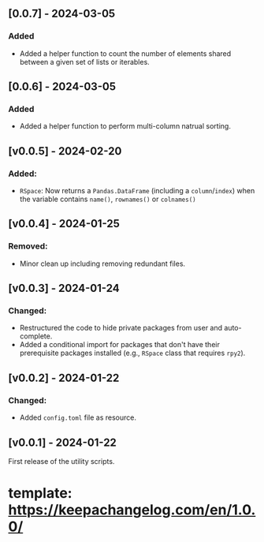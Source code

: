 
## [0.0.7] - 2024-03-05
### Added
- Added a helper function to count the number of elements shared between a given 
    set of lists or iterables.

## [0.0.6] - 2024-03-05
### Added
- Added a helper function to perform multi-column natrual sorting.


## [v0.0.5] - 2024-02-20
### Added:
* `RSpace`: Now returns a `Pandas.DataFrame` (including a `column`/`index`) when 
the variable contains `name()`, `rownames()` or `colnames()`


## [v0.0.4] - 2024-01-25
### Removed:
* Minor clean up including removing redundant files.


## [v0.0.3] - 2024-01-24
### Changed:
* Restructured the code to hide private packages from user and auto-complete.
* Added a conditional import for packages that don't have their prerequisite packages installed (e.g., `RSpace` class that requires `rpy2`).


## [v0.0.2] - 2024-01-22
### Changed:
* Added `config.toml` file as resource.


## [v0.0.1] - 2024-01-22
First release of the utility scripts.

# template: https://keepachangelog.com/en/1.0.0/